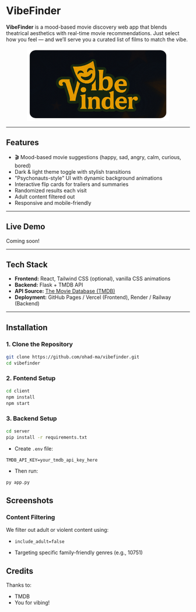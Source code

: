 # VibeFinder

**VibeFinder** is a mood-based movie discovery web app that blends theatrical aesthetics with real-time movie recommendations. Just select how you feel — and we’ll serve you a curated list of films to match the vibe.


<p align="center">
  <img src="client/src/assets/logo-rounded.png" alt="VibeFinder Logo" width="390" height="200";/>
</p>

---

## Features

- 🎬 Mood-based movie suggestions (happy, sad, angry, calm, curious, bored)
- Dark & light theme toggle with stylish transitions
- "Psychonauts-style" UI with dynamic background animations
- Interactive flip cards for trailers and summaries
- Randomized results each visit
- Adult content filtered out
- Responsive and mobile-friendly

---

## Live Demo

Coming soon!

---

## Tech Stack

- **Frontend:** React, Tailwind CSS (optional), vanilla CSS animations
- **Backend:** Flask + TMDB API
- **API Source:** [The Movie Database (TMDB)](https://www.themoviedb.org/documentation/api)
- **Deployment:** GitHub Pages / Vercel (Frontend), Render / Railway (Backend)

---

## Installation

### 1. Clone the Repository

```bash
git clone https://github.com/ohad-ma/vibefinder.git
cd vibefinder
```

### 2. Fontend Setup

 ```bash
 cd client
 npm install
 npm start
```

### 3. Backend Setup
```bash
cd server
pip install -r requirements.txt
```
* Create `.env` file:
```env
TMDB_API_KEY=your_tmdb_api_key_here
```

* Then run:
```bash
py app.py
```

## Screenshots


### Content Filtering
We filter out adult or violent content using:

* `include_adult=false`

* Targeting specific family-friendly genres (e.g., 10751)


## Credits
Thanks to:
* TMDB
* You for vibing!
